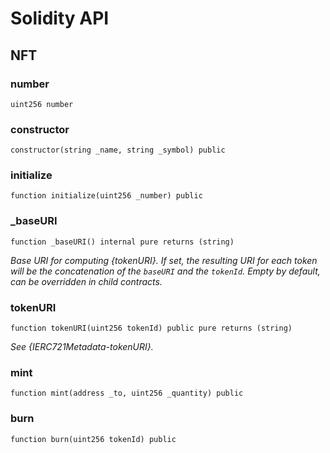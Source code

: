 # Solidity API

## NFT

### number

```solidity
uint256 number
```

### constructor

```solidity
constructor(string _name, string _symbol) public
```

### initialize

```solidity
function initialize(uint256 _number) public
```

### _baseURI

```solidity
function _baseURI() internal pure returns (string)
```

_Base URI for computing {tokenURI}. If set, the resulting URI for each
token will be the concatenation of the `baseURI` and the `tokenId`. Empty
by default, can be overridden in child contracts._

### tokenURI

```solidity
function tokenURI(uint256 tokenId) public pure returns (string)
```

_See {IERC721Metadata-tokenURI}._

### mint

```solidity
function mint(address _to, uint256 _quantity) public
```

### burn

```solidity
function burn(uint256 tokenId) public
```

